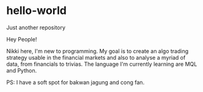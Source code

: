 # hello-world
Just another repository

Hey People!

Nikki here, I'm new to programming. My goal is to create an algo trading strategy usable in the financial markets and also to analyse a myriad of data, from financials to trivias.
The language I'm currently learning are MQL and Python.

PS: I have a soft spot for bakwan jagung and cong fan.
